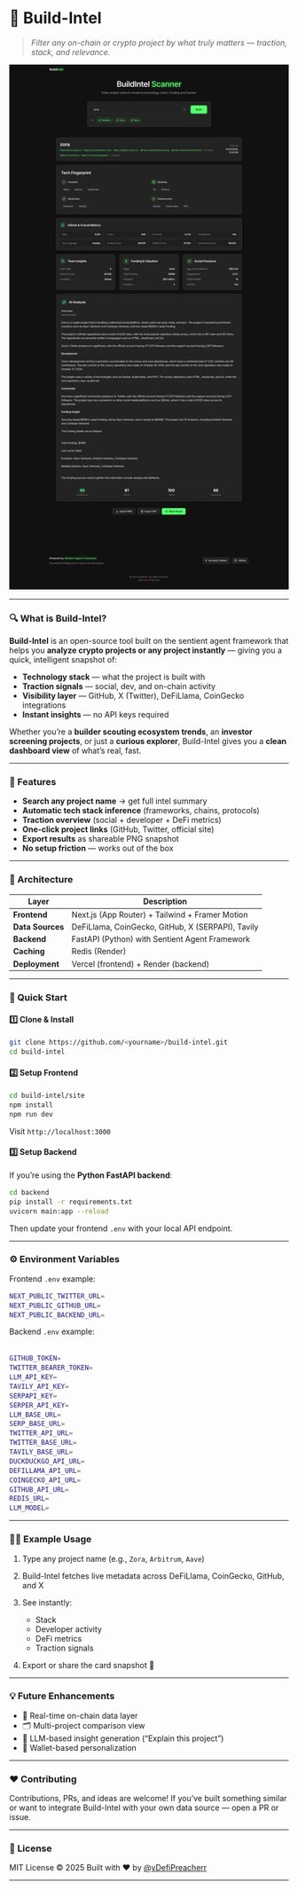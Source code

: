 # 🧠 Build-Intel

> _Filter any on-chain or crypto project by what truly matters — traction, stack, and relevance._

![Build-Intel Demo](./public/demo.png)

---

### 🔍 What is Build-Intel?

**Build-Intel** is an open-source tool built on the sentient agent framework that helps you **analyze crypto projects or any project instantly** — giving you a quick, intelligent snapshot of:

- **Technology stack** — what the project is built with
- **Traction signals** — social, dev, and on-chain activity
- **Visibility layer** — GitHub, X (Twitter), DeFiLlama, CoinGecko integrations
- **Instant insights** — no API keys required

Whether you’re a **builder scouting ecosystem trends**, an **investor screening projects**, or just a **curious explorer**, Build-Intel gives you a **clean dashboard view** of what’s real, fast.

---

### 🧩 Features

- **Search any project name** → get full intel summary
- **Automatic tech stack inference** (frameworks, chains, protocols)
- **Traction overview** (social + developer + DeFi metrics)
- **One-click project links** (GitHub, Twitter, official site)
- **Export results** as shareable PNG snapshot
- **No setup friction** — works out of the box

---

### 🧠 Architecture

| Layer            | Description                                       |
| ---------------- | ------------------------------------------------- |
| **Frontend**     | Next.js (App Router) + Tailwind + Framer Motion   |
| **Data Sources** | DeFiLlama, CoinGecko, GitHub, X (SERPAPI), Tavily |
| **Backend**      | FastAPI (Python) with Sentient Agent Framework    |
| **Caching**      | Redis (Render)                                    |
| **Deployment**   | Vercel (frontend) + Render (backend)              |

---

### 🚀 Quick Start

#### 1️⃣ Clone & Install

```bash
git clone https://github.com/<yourname>/build-intel.git
cd build-intel
```

#### 2️⃣ Setup Frontend

```bash
cd build-intel/site
npm install
npm run dev
```

Visit `http://localhost:3000`

#### 3️⃣ Setup Backend

If you’re using the **Python FastAPI backend**:

```bash
cd backend
pip install -r requirements.txt
uvicorn main:app --reload
```

Then update your frontend `.env` with your local API endpoint.

---

### ⚙️ Environment Variables

Frontend `.env` example:

```bash
NEXT_PUBLIC_TWITTER_URL=
NEXT_PUBLIC_GITHUB_URL=
NEXT_PUBLIC_BACKEND_URL=
```

Backend `.env` example:

```bash

GITHUB_TOKEN=
TWITTER_BEARER_TOKEN=
LLM_API_KEY=
TAVILY_API_KEY=
SERPAPI_KEY=
SERPER_API_KEY=
LLM_BASE_URL=
SERP_BASE_URL=
TWITTER_API_URL=
TWITTER_BASE_URL=
TAVILY_BASE_URL=
DUCKDUCKGO_API_URL=
DEFILLAMA_API_URL=
COINGECKO_API_URL=
GITHUB_API_URL=
REDIS_URL=
LLM_MODEL=
```

---

### 🧑‍💻 Example Usage

1. Type any project name (e.g., `Zora`, `Arbitrum`, `Aave`)
2. Build-Intel fetches live metadata across DeFiLlama, CoinGecko, GitHub, and X
3. See instantly:

   - Stack
   - Developer activity
   - DeFi metrics
   - Traction signals

4. Export or share the card snapshot 🚀

---

### 💡 Future Enhancements

- 🧬 Real-time on-chain data layer
- 🗂️ Multi-project comparison view
- 🧠 LLM-based insight generation (“Explain this project”)
- 🔗 Wallet-based personalization

---

### ❤️ Contributing

Contributions, PRs, and ideas are welcome!
If you’ve built something similar or want to integrate Build-Intel with your own data source — open a PR or issue.

---

### 🧾 License

MIT License © 2025
Built with ❤️ by [@yDefiPreacherr](https://x.com/yourhandle)

---

```

```
